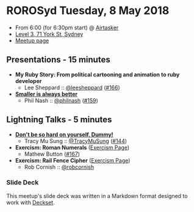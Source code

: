 # ROROSyd Tuesday, 8 May 2018

- From 6:00 (for 6:30pm start) @ [Airtasker][]
- [Level 3, 71 York St, Sydney][]
- [Meetup page][]

## Presentations - 15 minutes

- **My Ruby Story: From political cartooning and animation to ruby developer**
  - Lee Sheppard :: [@leesheppard][] ([#166][])
- **[Smaller is always better][]**
  - Phil Nash :: [@philnash][] ([#159][])

## Lightning Talks - 5 minutes

- **[Don't be so hard on yourself, Dummy!][]**
  - Tracy Mu Sung :: [@TracyMuSung][] ([#144][])
- **Exercism: Roman Numerals** ([Exercism Page][Exercism Roman Numerals Page])
  - Mathew Button ([#167][])
- **Exercism: Rail Fence Cipher** ([Exercism Page][Exercism Rail Fence Cipher Page])
  - Rob Cornish :: [@robcornish][]

### Slide Deck

This meetup's slide deck was written in a Markdown format designed to work with
[Deckset][].

[@leesheppard]: https://twitter.com/leesheppard
[#166]: https://github.com/rails-oceania/roro/issues/166
[Smaller is always better]: https://speakerdeck.com/philnash/smaller-is-always-better-at-roro-sydney
[@philnash]: https://twitter.com/philnash
[#159]: https://github.com/rails-oceania/roro/issues/159
[Don't be so hard on yourself, Dummy!]: http://www.tracecode.com.au/blog/wp-content/uploads/2016/10/hard-on-yourself.pdf
[@TracyMuSung]: https://twitter.com/TracyMuSung
[#144]: https://github.com/rails-oceania/roro/issues/144
[Exercism Roman Numerals Page]: https://exercism.io/tracks/ruby/exercises/roman-numerals
[#167]: https://github.com/rails-oceania/roro/issues/167
[Exercism Rail Fence Cipher Page]: https://exercism.io/tracks/ruby/exercises/rail-fence-cipher
[@robcornish]: https://twitter.com/robcornish
[Airtasker]: https://www.airtasker.com/
[Level 3, 71 York St, Sydney]: https://goo.gl/maps/dADqL1QY5Hp
[Meetup page]: https://www.meetup.com/Ruby-On-Rails-Oceania-Sydney/events/nnvkcpyxhblb/
[Deckset]: https://www.decksetapp.com/
